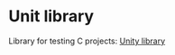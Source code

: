 # Unit library

Library for testing C projects: [Unity library](https://github.com/ThrowTheSwitch/Unity)
